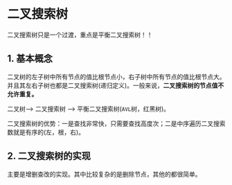 # 二叉搜索树

二叉搜索树只是一个过渡，重点是平衡二叉搜索树！！

## 1. 基本概念

二叉树的左子树中所有节点的值比根节点小，右子树中所有节点的值比根节点大。并且其左右子树也都是二叉搜索树(递归定义)。一般来说，**二叉搜索树的节点值不允许重复。**

二叉树--> 二叉搜索树 --> 平衡二叉搜索树(`AVL`树，红黑树)。

二叉搜索树的优势：一是查找非常快，只需要查找高度次；二是中序遍历二叉搜索数就是有序的(左，根，右)。

## 2. 二叉搜索树的实现

主要是增删查改的实现。其中比较复杂的是删除节点，其他的都很简单。
